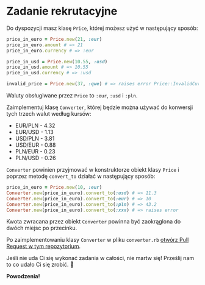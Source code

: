 # Zadanie rekrutacyjne

Do dyspozycji masz klasę `Price`, której możesz użyć w następujący sposób:
```ruby
price_in_euro = Price.new(21, :eur)
price_in_euro.amount # => 21
price_in_euro.currency # => :eur

price_in_usd = Price.new(10.55, :usd)
price_in_usd.amount # => 10.55
price_in_usd.currency # => :usd

invalid_price = Price.new(37, :qwe) # => raises error Price::InvalidCurrency
```
Waluty obsługiwane przez `Price` to `:eur`, `:usd` i `:pln`.

Zaimplementuj klasę `Converter`, której będzie można używać do konwersji tych trzech walut według kursów:
* EUR/PLN - 4.32
* EUR/USD - 1.13
* USD/PLN - 3.81
* USD/EUR - 0.88
* PLN/EUR - 0.23
* PLN/USD - 0.26

`Converter` powinien przyjmować w konstruktorze obiekt klasy `Price` i poprzez metodę `convert_to` działać w następujący sposób:
```ruby
price_in_euro = Price.new(10, :eur)
Converter.new(price_in_euro).convert_to(:usd) # => 11.3
Converter.new(price_in_euro).convert_to(:eur) # => 10
Converter.new(price_in_euro).convert_to(:pln) # => 43.2
Converter.new(price_in_euro).convert_to(:xxx) # => raises error
```
Kwota zwracana przez obiekt `Converter` powinna być zaokrąglona do dwóch miejsc po przecinku.

Po zaimplementowaniu klasy `Converter` w pliku `converter.rb` [otwórz Pull Request w tym repozytorium](https://help.github.com/articles/creating-a-pull-request/).

Jeśli nie uda Ci się wykonać zadania w całości, nie martw się! Prześlij nam to co udało Ci się zrobić. 🤗

**Powodzenia!**
